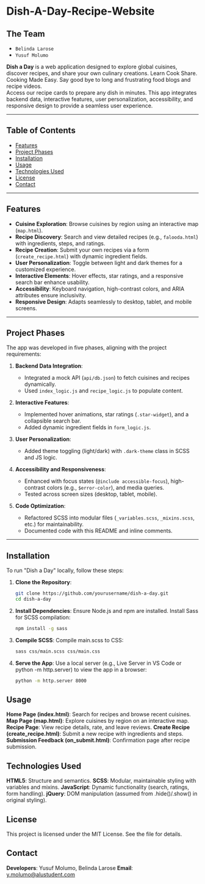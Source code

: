 # Dish-A-Day-Recipe-Website


## The Team

- `Belinda Larose`
- `Yusuf Molumo`



**Dish a Day** is a web application designed to explore global cuisines, discover recipes, and share your own culinary creations. Learn Cook Share. Cooking Made Easy. Say good bye to long and frustrating food blogs and recipe videos.<br>Access our recipe cards to prepare any dish in minutes. This app integrates backend data, interactive features, user personalization, accessibility, and responsive design to provide a seamless user experience.

---

## Table of Contents
- [Features](#features)
- [Project Phases](#project-phases)
- [Installation](#installation)
- [Usage](#usage)
- [Technologies Used](#technologies-used)
- [License](#license)
- [Contact](#contact)

---

## Features
- **Cuisine Exploration**: Browse cuisines by region using an interactive map (`map.html`).
- **Recipe Discovery**: Search and view detailed recipes (e.g., `falooda.html`) with ingredients, steps, and ratings.
- **Recipe Creation**: Submit your own recipes via a form (`create_recipe.html`) with dynamic ingredient fields.
- **User Personalization**: Toggle between light and dark themes for a customized experience.
- **Interactive Elements**: Hover effects, star ratings, and a responsive search bar enhance usability.
- **Accessibility**: Keyboard navigation, high-contrast colors, and ARIA attributes ensure inclusivity.
- **Responsive Design**: Adapts seamlessly to desktop, tablet, and mobile screens.

---

## Project Phases
The app was developed in five phases, aligning with the project requirements:

1. **Backend Data Integration**:
   - Integrated a mock API (`api/db.json`) to fetch cuisines and recipes dynamically.
   - Used `index_logic.js` and `recipe_logic.js` to populate content.

2. **Interactive Features**:
   - Implemented hover animations, star ratings (`.star-widget`), and a collapsible search bar.
   - Added dynamic ingredient fields in `form_logic.js`.

3. **User Personalization**:
   - Added theme toggling (light/dark) with `.dark-theme` class in SCSS and JS logic.

4. **Accessibility and Responsiveness**:
   - Enhanced with focus states (`@include accessible-focus`), high-contrast colors (e.g., `$error-color`), and media queries.
   - Tested across screen sizes (desktop, tablet, mobile).

5. **Code Optimization**:
   - Refactored SCSS into modular files (`_variables.scss`, `_mixins.scss`, etc.) for maintainability.
   - Documented code with this README and inline comments.

---

## Installation
To run "Dish a Day" locally, follow these steps:

1. **Clone the Repository**:
   ```bash
   git clone https://github.com/yourusername/dish-a-day.git
   cd dish-a-day

2. **Install Dependencies**:
    Ensure Node.js and npm are installed.
    Install Sass for SCSS compilation:
    ```bash
    npm install -g sass

3. **Compile SCSS**:
    Compile main.scss to CSS:
    ```bash
    sass css/main.scss css/main.css

4. **Serve the App**:
    Use a local server (e.g., Live Server in VS Code or python -m http.server) to view the app in a browser:
    ```bash
    python -m http.server 8000

## Usage

**Home Page (index.html)**: Search for recipes and browse recent cuisines.
**Map Page (map.html)**: Explore cuisines by region on an interactive map.
**Recipe Page**: View recipe details, rate, and leave reviews.
**Create Recipe (create_recipe.html)**: Submit a new recipe with ingredients and steps.
**Submission Feedback (on_submit.html)**: Confirmation page after recipe submission.

## Technologies Used

**HTML5**: Structure and semantics.
**SCSS**: Modular, maintainable styling with variables and mixins.
**JavaScript**: Dynamic functionality (search, ratings, form handling).
**jQuery**: DOM manipulation (assumed from .hide()/.show() in original styling).

## License

This project is licensed under the MIT License. See the  file for details.

## Contact

**Developers**: Yusuf Molumo, Belinda Larose
**Email**: y.molumo@alustudent.com



